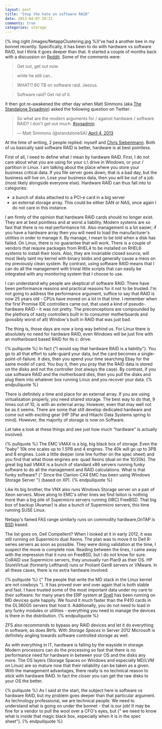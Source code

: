 ```yaml
---
layout: post
title: "Stop the hate on software RAID"
date: 2013-04-07 20:21
comments: true
categories: storage
---
```

{% img right /images/NetappClustering.jpg %}I've had a another bee in my bonnet recently. Specifically, it has been to do with hardware vs software RAID, but I think it goes deeper than that. It started a couple of months back with a discussion on [Reddit](http://redd.it/18dp63). Some of the comments were:

> Get out, get out now.

> while he still can..

>WHAT!?
>60 TB on software raid.
>Jeezus.

> Software raid? Get rid of it.

It then got re-awakened the other day when Matt Simmons (aka [The Standalone Sysadmin](http://www.standalone-sysadmin.com/blog/)) asked the following question on Twitter:

<blockquote class="twitter-tweet"><p>So what are the modern arguments for / against hardware / software RAID? I don't get out much. <a href="https://twitter.com/search/%23sysadmin">#sysadmin</a></p>&mdash; Matt Simmons (@standaloneSA) <a href="https://twitter.com/standaloneSA/status/319932013492703233">April 4, 2013</a></blockquote>
<script async src="//platform.twitter.com/widgets.js" charset="utf-8"></script>
<!-- more -->

At the time of writing, 2 people replied: myself and [Chris Siebenmann](http://utcc.utoronto.ca/~cks/space/blog/). Both of us basically said software RAID is better, hardware is at best pointless.

First of all, I need to define what I mean by hardware RAID. First, I do not care about what you are using for your c:\ drive in Windows, or your / partition in Linux. I am talking about the place where you store your business critical data. If you file server goes down, that is a bad day, but the business will live on. Lose your business data, then you will be out of a job (most likely alongside everyone else). Hardware RAID can thus fall into to categories:

  * a bunch of disks attached to a PCI-e card in a big server
  * an external storage array. This could be either SAN or NAS, once again I do not care in this instance.

I am firmly of the opinion that hardware RAID cards should no longer exist. They are at best pointless and at worst a liability. Modern systems are so fast that there is no real performance hit. Also management is a lot easier; if you have a hardware array then you will need to load the manufacturer's utilities in order to manage it. By manage, I mean to be told when a disk has failed. On Linux, there is no guarantee that will work. There is a couple of vendors that require packages from RHEL4 to be installed on RHEL6 systems to install their tools. Also, they are invariable closed source, will most likely taint my kernel with binary blobs and generally cause a mess on my previously clean system. By contrast, using software RAID means that I can do all the management with trivial little scripts that can easily be integrated with any monitoring system that I choose to use.

I can understand why people are skeptical of software RAID. There have been performance reasons and practical reasons for it not to be trusted. I'm not going to address the performance argument, suffice to say that RAID is now 25 years old - CPUs have moved on a lot in that time. I remember when the first Promise IDE controllers came out, that used a kind of pseudo-hardware RAID - it was not pretty. The preconceptions are compounded by the plethora of nasty controllers built in to consumer motherboards and (possibly worst of all) Window's built in RAID that was just bad.

The thing is, those days are now a long way behind us. For Linux there is absolutely no need for hardware RAID, even Windows will be just fine with an motherboard based RAID for its c: drive.

{% pullquote %}
In fact {"I would say that hardware RAID is a liability"}. You go to all that effort to safe-guard your data, but the card becomes a single-point-of-failure. It dies, then you spend your time searching Ebay for the same model of card. You buy it, then you pray that the RAID data is stored on the disks and not the controller (not always the case). By contrast, if you use software RAID and the motherboard dies, then you pull the disks and plug them into whatever box running Linux and you recover your data.
{% endpullquote %}

There is definitely a time and place for an external array. If you are using virtualisation properly, you need shared storage. The best way to do that, 9 times out of 10, is with an external array. However, even that may well not be as it seems. There are some that still develop dedicated hardware and come out with exciting gear (HP 3Par and Hitachi Data Systems spring to mind). However, the majority of storage is now on Software.

Let take a look at these things and see just how much "hardware" is actually involved.

{% pullquote %}
The EMC VMAX is a big, big black box of storage. Even the "baby" 10k one scales up to 1.5PB and 4 engines. The 40k will go up to 3PB and 8 engines. Look a little deeper (one line further on the spec sheet) and you find that what those engines are: quad Xeons (dual on the 10/20k). The great big bad VMAX is a bunch of standard x86 servers running funky software to do all the management and RAID calculations. What is that funky software? {" Since the Clariion CX4 EMC has been using Windows Storage Server "} (based on XP).
{% endpullquote %}

Like its big brother, the VNX also runs Windows Storage server on a pair of Xeon servers. Move along to EMC's other lines we find Isilion is nothing more than a big pile of Supermicro servers running (IIRC) FreeBSD. That big box of backup (Avamar) is also a bunch of Supermicro servers, this time running SUSE Linux.

Netapp's famed FAS range similarly runs on commodity hardware,OnTAP is [BSD](https://en.wikipedia.org/wiki/NetApp_filer) based.

The list goes on, Dell Compellent? When I looked at it in early 2012, it was still running on Supermicro dual Xeons. The plan was to move it to Dell R-series servers as soon as possible. They were doing validation at the time, I suspect the move is complete now. Reading between the lines, I came away with the impression that it runs on FreeBSD, but I do not know for sure. CoRAID use Supermicro servers, they unusually run Plan9 as their OS. HP StoreVirtual (formerly Lefthand) runs or Proliant Gen8 servers or VMware. In all these cases, there is no extra hardware involved.

{% pullquote %}
{" The people that write the MD stack in the Linux kernel are not cowboys "}. It has proved over and over again that is both stable and fast. I have trusted some of the most important data under my care to their software:  for many years the ERP system at [Snell](http://www.snellgroup.com) has been running on MD devices quite happily. We found it much faster than the P410 cards in the DL360G5 servers that host it. Additionally, you do not need to load in any funky modules or utilities - everything you need to manage the devices is there in the distribution. 
{% endpullquote %}

ZFS also recommends to bypass any RAID devices and let it do everything in software, as does Btrfs. With *Storage Spaces* in Server 2012 Microsoft is definitely angling towards software controlled storage as well. 

As with everything in IT, hardware is falling by the wayside in storage. Modern processors can do the processing so fast that there is no performance need for hardware in between your OS and the disks any more. The OS layers (Storage Spaces on Windows and especially MD/LVM on Linux) are so mature now that their reliability can be taken as a given. With the management advantages, there really is no technical reason to stick with hardware RAID. In fact the closer you can get the raw disks to your OS the better.

{% pullquote %}
As I said at the start, the subject here is software vs hardware RAID, but my problem goes deeper than that particular argument. As technology professional, we are technical people. We need to understand what is going on under the bonnet - that is our job! It may be fine for a vendor to pull the wool over a CFO's eyes, but {" we need to know what is inside that magic black box, especially when it is in the spec sheet"}.
{% endpullquote %}
